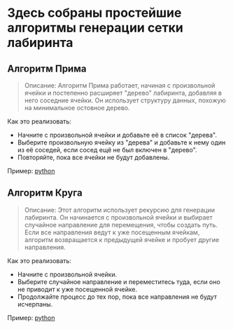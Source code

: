 # Здесь собраны простейшие алгоритмы генерации сетки лабиринта

## Алгоритм Прима
>Описание: Алгоритм Прима работает, начиная с произвольной ячейки и постепенно расширяет "дерево" лабиринта, добавляя в него соседние ячейки. Он использует структуру данных, похожую на минимальное остовное дерево.

Как это реализовать:
- Начните с произвольной ячейки и добавьте её в список "дерева".
- Выберите произвольную ячейку из "дерева" и добавьте к нему один из её соседей, если сосед ещё не был включен в "дерево".
- Повторяйте, пока все ячейки не будут добавлены.

Пример: [python](./prims_algorithm/example_from_gpt.py)

## Алгоритм Круга
>Описание: Этот алгоритм использует рекурсию для генерации лабиринта. Он начинается с произвольной ячейки и выбирает случайное направление для перемещения, чтобы создать путь. Если все направления ведут к уже посещенным ячейкам, алгоритм возвращается к предыдущей ячейке и пробует другие направления.

Как это реализовать:
- Начните с произвольной ячейки.
- Выберите случайное направление и переместитесь туда, если оно не приводит к уже посещенной ячейке.
- Продолжайте процесс до тех пор, пока все направления не будут исчерпаны.

Пример: [python](./recursive_backtracking_algorithm/example_from_gpt.py)
